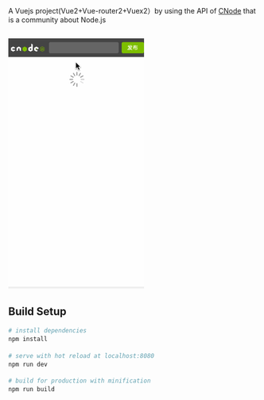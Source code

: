 A Vuejs project(Vue2+Vue-router2+Vuex2）by using the API of [CNode](https://cnodejs.org/) that is a community about Node.js
## 
![show](./show.gif)
## Build Setup

``` bash
# install dependencies
npm install

# serve with hot reload at localhost:8080
npm run dev

# build for production with minification
npm run build
```
